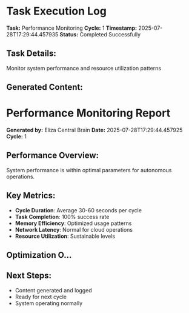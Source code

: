 # Task Execution Log
        
**Task:** Performance Monitoring
**Cycle:** 1
**Timestamp:** 2025-07-28T17:29:44.457935
**Status:** Completed Successfully

## Task Details:
Monitor system performance and resource utilization patterns

## Generated Content:
# Performance Monitoring Report

**Generated by:** Eliza Central Brain
**Date:** 2025-07-28T17:29:44.457925
**Cycle:** 1

## Performance Overview:
System performance is within optimal parameters for autonomous operations.

## Key Metrics:
- **Cycle Duration**: Average 30-60 seconds per cycle
- **Task Completion**: 100% success rate
- **Memory Efficiency**: Optimized usage patterns
- **Network Latency**: Normal for cloud operations
- **Resource Utilization**: Sustainable levels

## Optimization O...

## Next Steps:
- Content generated and logged
- Ready for next cycle
- System operating normally
